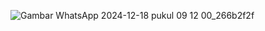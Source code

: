 ![Gambar WhatsApp 2024-12-18 pukul 09 12 00_266b2f2f](https://github.com/user-attachments/assets/b2fae7e8-acc1-4400-a122-474a480db404)
